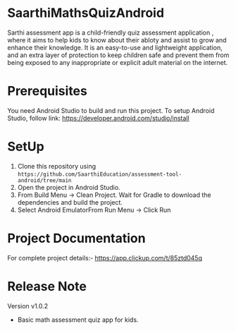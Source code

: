 # SaarthiMathsQuizAndroid
Sarthi assessment app is a child-friendly quiz assessment application ,
where it aims to help kids to know about their abloty and assist to grow and enhance their knowledge.
It is an easy-to-use and lightweight application,
and an extra layer of protection to keep children safe and
prevent them from being exposed to any inappropriate or explicit adult material on the internet.
# Prerequisites
You need Android Studio to build and run this project. To setup Android Studio,
follow link: https://developer.android.com/studio/install
# SetUp
1. Clone this repository using `https://github.com/SaarthiEducation/assessment-tool-android/tree/main`
2. Open the project in Android Studio.
3. From Build Menu -> Clean Project. Wait for Gradle to download the dependencies and build the project.
4. Select Android EmulatorFrom Run Menu -> Click Run
# Project Documentation
For complete project details:- https://app.clickup.com/t/85ztd045q
# Release Note
Version v1.0.2
* Basic math assessment quiz app for kids.